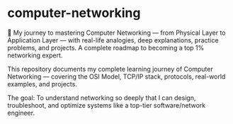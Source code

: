 # computer-networking
🚀 My journey to mastering Computer Networking — from Physical Layer to Application Layer — with real-life analogies, deep explanations, practice problems, and projects. A complete roadmap to becoming a top 1% networking expert.

This repository documents my complete learning journey of Computer Networking — covering the OSI Model, TCP/IP stack, protocols, real-world examples, and projects.

The goal: To understand networking so deeply that I can design, troubleshoot, and optimize systems like a top-tier software/network engineer.
